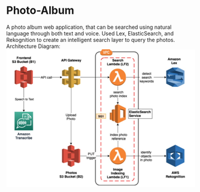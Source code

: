 # Photo-Album

A photo album web application, that can be searched using natural language through both text and voice. Used Lex, ElasticSearch, and Rekognition to create an intelligent search layer to query the photos.
Architecture Diagram:
![Screenshot](photo-achitecture.jpg)

